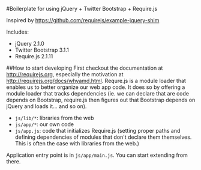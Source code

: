 #Boilerplate for using jQuery + Twitter Bootstrap + Require.js

Inspired by https://github.com/requirejs/example-jquery-shim

Includes:

 - jQuery 2.1.0
 - Twitter Bootstrap 3.1.1
 - Require.js 2.1.11


##How to start developing
First checkout the documentation at http://requirejs.org, especially the motivation at http://requirejs.org/docs/whyamd.html. Requre.js is a module loader that enables us to better organize our web app code.  It does so by offering a module loader that tracks dependencies (ie. we can declare that are code depends on Bootstrap, require.js then figures out that Bootstrap depends on jQuery and loads it... and so on).

 - `js/lib/*`: libraries from the web
 - `js/app/*`: our own code
 - `js/app.js`: code that initializes Require.js (setting proper paths and defining dependencies of modules that don't declare them themselves. This is often the case with libraries from the web.)

Application entry point is in `js/app/main.js`. You can start extending from there.